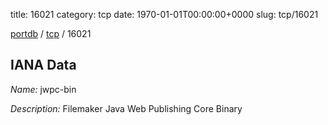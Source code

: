 title: 16021
category: tcp
date: 1970-01-01T00:00:00+0000
slug: tcp/16021

[portdb](/) / [tcp](/category/tcp.html) / 16021


## IANA Data

_Name:_ jwpc-bin

_Description:_ Filemaker Java Web Publishing Core Binary

